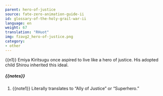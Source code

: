 ```yaml
---
parent: hero-of-justice
source: fate-zero-animation-guide-ii
id: glossary-of-the-holy-grail-war-ii
language: en
weight: 67
translation: "RHuot"
img: fzavg2_hero-of-justice.png
category:
- other
---
```


{{n1}}
Emiya Kiritsugu once aspired to live like a hero of justice. His adopted child Shirou inherited this ideal.

##### {{notes}}

1. {{note1}} Literally translates to “Ally of Justice” or “Superhero.”
